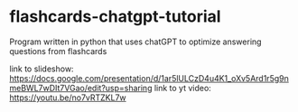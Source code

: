 # flashcards-chatgpt-tutorial
Program written in python that uses chatGPT to optimize answering questions from flashcards

link to slideshow: https://docs.google.com/presentation/d/1ar5lULCzD4u4K1_oXv5Ard1r5g9nmeBWL7wDIt7VGao/edit?usp=sharing
link to yt video: https://youtu.be/no7vRTZKL7w
